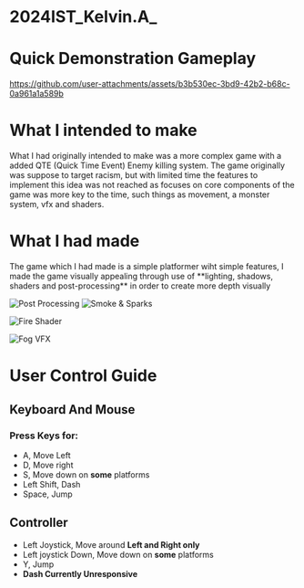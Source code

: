# 2024IST_Kelvin.A_

# Quick Demonstration Gameplay
https://github.com/user-attachments/assets/b3b530ec-3bd9-42b2-b68c-0a961a1a589b

# What I intended to make
<p>What I had originally intended to make was a more complex game with a added QTE (Quick Time Event) Enemy killing system. The game originally was suppose to target racism, but with limited time the features to implement this idea was not reached as focuses on core components of the game was more key to the time, such things as movement, a monster system, vfx and shaders.</p>

# What I had made
<p>The game which I had made is a simple platformer wiht simple features, I made the game visually appealing through use of **lighting, shadows, shaders and post-processing** in order to create more depth visually</p>

![Post Processing](https://github.com/user-attachments/assets/6a2f9842-49d7-496c-88e8-5a3adddda8da) ![Smoke & Sparks](https://github.com/user-attachments/assets/262434d6-8281-4a63-9214-79de870f2ce6)

![Fire Shader](https://github.com/user-attachments/assets/b67c547f-0fb0-484e-95a5-b6635df883c9)

![Fog VFX](https://github.com/user-attachments/assets/fb316b80-9147-4a8a-bfb5-8f8b37d856ff)

# User Control Guide
## Keyboard And Mouse
### Press Keys for:
- A, Move Left
- D, Move right
- S, Move down on **some** platforms
- Left Shift, Dash
- Space, Jump

## Controller
- Left Joystick, Move around **Left and Right only**
- Left joystick Down, Move down on **some** platforms
- Y, Jump
- **Dash Currently Unresponsive**
